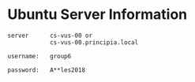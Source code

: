 # Ubuntu Server Information
```
server      cs-vus-00 or
            cs-vus-00.principia.local

username:   group6

password:   A**les2018
```
